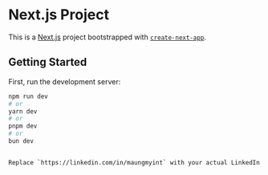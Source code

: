 # Next.js Project

This is a [Next.js](https://nextjs.org/) project bootstrapped with [`create-next-app`](https://github.com/MMJomes/my-next-app).

## Getting Started

First, run the development server:

```bash
npm run dev
# or
yarn dev
# or
pnpm dev
# or
bun dev


Replace `https://linkedin.com/in/maungmyint` with your actual LinkedIn profile URL. This README.md file provides information about your Next.js project and includes a link to your LinkedIn profile for contact.
